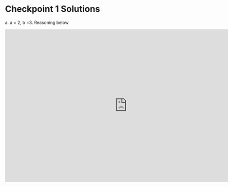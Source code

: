 # Checkpoint 1 Solutions

a. a = 2, b =3. Reasoning below


<div>
<iframe width="800" height="500" frameborder="0" src="http://pythontutor.com/iframe-embed.html#code=def%20k%28%29%3A%0A%20%20%20%20return&codeDivHeight=400&codeDivWidth=350&cumulative=false&curInstr=0&heapPrimitives=nevernest&origin=opt-frontend.js&py=3&rawInputLstJSON=%5B%5D&textReferences=false"> </iframe>
</div>

## 

